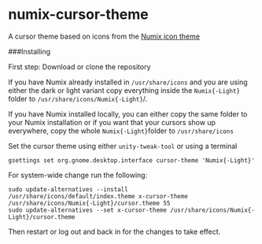 # numix-cursor-theme

A cursor theme based on icons from the [Numix icon theme](https://github.com/numixproject/numix-icon-theme/issues)

###Installing 

First step: Download or clone the repository

If you have Numix already installed in `/usr/share/icons` and you are using either the dark or light variant copy everything inside the `Numix{-Light}` folder to `/usr/share/icons/Numix{-Light}`/.

If you have Numix installed locally, you can either copy the same folder to your Numix installation or if you want that your cursors show up everywhere, copy the whole `Numix{-Light}`folder to `/usr/share/icons`

Set the cursor theme using either `unity-tweak-tool` or using a terminal 

    gsettings set org.gnome.desktop.interface cursor-theme 'Numix{-Light}'

For system-wide change run the following:

    sudo update-alternatives --install /usr/share/icons/default/index.theme x-cursor-theme /usr/share/icons/Numix{-Light}/cursor.theme 55
    sudo update-alternatives --set x-cursor-theme /usr/share/icons/Numix{-Light}/cursor.theme

Then restart or log out and back in for the changes to take effect.
